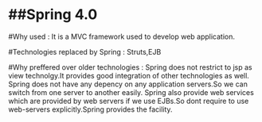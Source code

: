 ##Spring 4.0
================
#Why used : 
It is a MVC framework used to develop web application.

#Technologies replaced by Spring : 
Struts,EJB

#Why preffered over older technologies : 
Spring does not restrict to jsp as view technolgy.It provides good integration of other technologies as well.
Spring does not have any depency on any application servers.So we can switch from one server to another easily.
Spring also provide web services which are provided by web servers if we use EJBs.So dont require to use web-servers explicitly.Spring provides the facility.